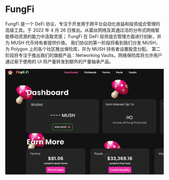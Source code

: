 # FungFi

FungFi 是一个 DeFi 协议，专注于开发用于跨平台自动化收益和投资组合管理的高级工具。于 2022 年 4 月 26 日推出。从菌丝网络及其通过活的分布式网络智能移动资源的能力中汲取灵感； FungFi 在 DeFi 投资组合管理方面进行创新，并为 MUSH 代币持有者提供价值。
我们协议的第一阶段将看到我们分发 MUSH，为 Polygon 上的各个社区推出保险库，并为 MUSH 持有者设置股息分配。
第二阶段将专注于推出我们的旗舰产品：Networking Vaults。网络保险库将允许用户通过易于使用的 UI 将产量转发到额外的产量轴承产品。

![fungfi-dapp-defi-matic-image1_1b3c56ea2d7743d3a4d54e0a504f73a7](fungfi-dapp-defi-matic-image1_1b3c56ea2d7743d3a4d54e0a504f73a7.png)

